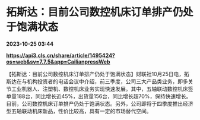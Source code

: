 # 拓斯达：目前公司数控机床订单排产仍处于饱满状态

**2023-10-25 03:44**

**https://api3.cls.cn/share/article/1495424?os=web&sv=7.7.5&app=CailianpressWeb**

【拓斯达：目前公司数控机床订单排产仍处于饱满状态】财联社10月25日电，拓斯达在与机构投资者的电话会议中介绍，前三季度，公司三大产品类业务，即多关节工业机器人、注塑机、数控机床业务实现快速发展。其中，五轴联动数控机床签单量188台，同比增长近45%，出货量156台，同比增长超70%，保持快速增长。目前，公司数控机床订单排产仍处于饱满状态。另外，公司即将于四季度推出经济型五轴联动机床新品，性价比较高，具有一定的市场替代空间。